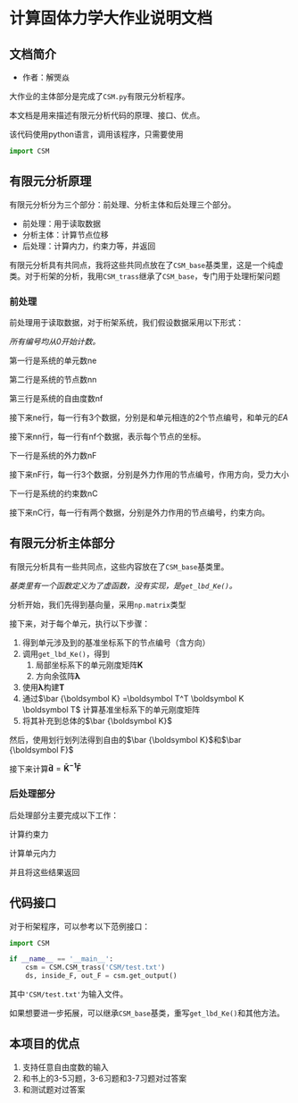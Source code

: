# 计算固体力学大作业说明文档

## 文档简介

- 作者：解煚焱

大作业的主体部分是完成了`CSM.py`有限元分析程序。

本文档是用来描述有限元分析代码的原理、接口、优点。

该代码使用python语言，调用该程序，只需要使用

```python 
import CSM
```

## 有限元分析原理

有限元分析分为三个部分：前处理、分析主体和后处理三个部分。

- 前处理：用于读取数据
- 分析主体：计算节点位移
- 后处理：计算内力，约束力等，并返回

有限元分析具有共同点，我将这些共同点放在了`CSM_base`基类里，这是一个纯虚类。对于桁架的分析，我用`CSM_trass`继承了`CSM_base`，专门用于处理桁架问题

### 前处理

前处理用于读取数据，对于桁架系统，我们假设数据采用以下形式：

*所有编号均从0开始计数。*

第一行是系统的单元数ne

第二行是系统的节点数nn

第三行是系统的自由度数nf

接下来ne行，每一行有3个数据，分别是和单元相连的2个节点编号，和单元的$EA$

接下来nn行，每一行有nf个数据，表示每个节点的坐标。

下一行是系统的外力数nF

接下来nF行，每一行3个数据，分别是外力作用的节点编号，作用方向，受力大小

下一行是系统的约束数nC

接下来nC行，每一行有两个数据，分别是外力作用的节点编号，约束方向。

## 有限元分析主体部分

有限元分析具有一些共同点，这些内容放在了`CSM_base`基类里。

*基类里有一个函数定义为了虚函数，没有实现，是`get_lbd_Ke()`。*

分析开始，我们先得到基向量，采用`np.matrix`类型

接下来，对于每个单元，执行以下步骤：

1. 得到单元涉及到的基准坐标系下的节点编号（含方向）
2. 调用`get_lbd_Ke()`，得到
   1. 局部坐标系下的单元刚度矩阵$\boldsymbol K$
   2. 方向余弦阵$\boldsymbol \lambda$
3. 使用$\boldsymbol \lambda$构建$\boldsymbol T$
4. 通过$\bar {\boldsymbol K} =\boldsymbol T^T \boldsymbol K \boldsymbol T$ 计算基准坐标系下的单元刚度矩阵
5. 将其补充到总体的$\bar {\boldsymbol K}$

然后，使用划行划列法得到自由的$\bar {\boldsymbol K}$和$\bar {\boldsymbol F}$

接下来计算$\boldsymbol {\bar d} = \boldsymbol {\bar K^{-1}} \boldsymbol {\bar F}$

### 后处理部分

后处理部分主要完成以下工作：

计算约束力

计算单元内力

并且将这些结果返回

## 代码接口

对于桁架程序，可以参考以下范例接口：

```python
import CSM 

if __name__ == '__main__':
    csm = CSM.CSM_trass('CSM/test.txt')
    ds, inside_F, out_F = csm.get_output()

```

其中`'CSM/test.txt'`为输入文件。

如果想要进一步拓展，可以继承`CSM_base`基类，重写`get_lbd_Ke()`和其他方法。

## 本项目的优点

1. 支持任意自由度数的输入
2. 和书上的3-5习题，3-6习题和3-7习题对过答案
3. 和测试题对过答案
